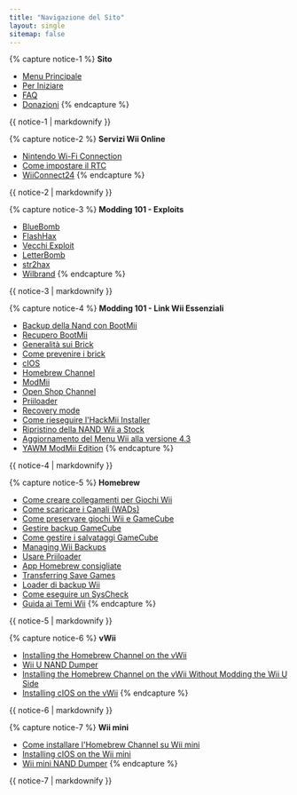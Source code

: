 ```yaml
---
title: "Navigazione del Sito"
layout: single
sitemap: false
---
```


{% capture notice-1 %}
**Sito**
+ [Menu Principale](/)
+ [Per Iniziare](get-started)
+ [FAQ](faq)
+ [Donazioni](donations)
{% endcapture %}
<div class="notice--info">{{ notice-1 | markdownify }}</div>

{% capture notice-2 %}
**Servizi Wii Online**
+ [Nintendo Wi-Fi Connection](wiimmfi)
+ [Come impostare il RTC](wiiconnect24#updating-rtc-clock)
+ [WiiConnect24](wiiconnect24)
{% endcapture %}
<div class="notice--primary">{{ notice-2 | markdownify }}</div>

{% capture notice-3 %}
**Modding 101 - Exploits**
+ [BlueBomb](bluebomb)
+ [FlashHax](flashhax)
+ [Vecchi Exploit](legacy-exploits)
+ [LetterBomb](letterbomb)
+ [str2hax](str2hax)
+ [Wilbrand](wilbrand)
{% endcapture %}
<div class="notice--primary">{{ notice-3 | markdownify }}</div>

{% capture notice-4 %}
**Modding 101 - Link Wii Essenziali**
+ [Backup della Nand con BootMii](bootmii)
+ [Recupero BootMii](bootmiirecover)
+ [Generalità sui Brick](bricks)
+ [Come prevenire i brick](bricks#brick-prevention)
+ [cIOS](cios)
+ [Homebrew Channel](hbc)
+ [ModMii](modmii)
+ [Open Shop Channel](osc)
+ [Priiloader](priiloader)
+ [Recovery mode](recovery-mode)
+ [Come rieseguire l'HackMii Installer](hackmii)
+ [Ripristino della NAND Wii a Stock](wii-factory-reset)
+ [Aggiornamento del Menu Wii alla versione 4.3](update)
+ [YAWM ModMii Edition](yawmme)
{% endcapture %}
<div class="notice--primary">{{ notice-4 | markdownify }}</div>

{% capture notice-5 %}
**Homebrew**
+ [Come creare collegamenti per Giochi Wii](wiigsc)
+ [Come scaricare i Canali (WADs)](dump-wads)
+ [Come preservare giochi Wii e GameCube](dump-games)
+ [Gestire backup GameCube](gc-backups)
+ [Come gestire i salvataggi GameCube](gcsaves)
+ [Managing Wii Backups](wii-backups)
+ [Usare Priiloader](priiloader-usage)
+ [App Homebrew consigliate](recommended-homebrew)
+ [Transferring Save Games](transfer-saves)
+ [Loader di backup Wii](wii-loaders)
+ [Come eseguire un SysCheck](syscheck)
+ [Guida ai Temi Wii](themes)
{% endcapture %}
<div class="notice--primary">{{ notice-5 | markdownify }}</div>

{% capture notice-6 %}
**vWii**
+ [Installing the Homebrew Channel on the vWii](vwii-homebrew-channel)
+ [Wii U NAND Dumper](wiiu-nand-dumper)
+ [Installing the Homebrew Channel on the vWii Without Modding the Wii U Side](vwii-homebrew-channel-no-wiiu-mods)
+ [Installing cIOS on the vWii](cios-vwii)
{% endcapture %}
<div class="notice--primary">{{ notice-6 | markdownify }}</div>

{% capture notice-7 %}
**Wii mini**
+ [Come installare l'Homebrew Channel su Wii mini](hbc-mini)
+ [Installing cIOS on the Wii mini](cios-mini)
+ [Wii mini NAND Dumper](wnd-mini)
{% endcapture %}
<div class="notice--primary">{{ notice-7 | markdownify }}</div>
